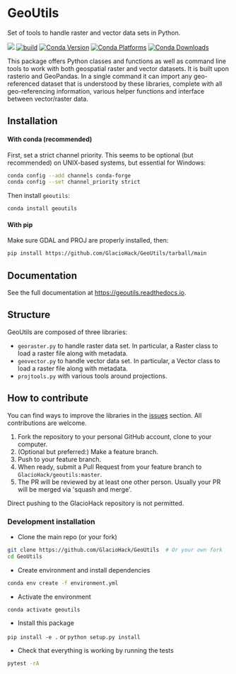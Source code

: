 # GeoUtils
Set of tools to handle raster and vector data sets in Python.

![](https://readthedocs.org/projects/geoutils/badge/?version=latest)
[![build](https://github.com/GlacioHack/GeoUtils/actions/workflows/python-app.yml/badge.svg)](https://github.com/GlacioHack/GeoUtils/actions/workflows/python-app.yml)
[![Conda Version](https://img.shields.io/conda/vn/conda-forge/geoutils.svg)](https://anaconda.org/conda-forge/geoutils)
[![Conda Platforms](https://img.shields.io/conda/pn/conda-forge/geoutils.svg)](https://anaconda.org/conda-forge/geoutils)
[![Conda Downloads](https://img.shields.io/conda/dn/conda-forge/geoutils.svg)](https://anaconda.org/conda-forge/geoutils)

This package offers Python classes and functions as well as command line tools to work with both geospatial raster and vector datasets. It is built upon rasterio and GeoPandas. In a single command it can import any geo-referenced dataset that is understood by these libraries, complete with all geo-referencing information, various helper functions and interface between vector/raster data.


## Installation ##

#### With conda (recommended)
First, set a strict channel priority. This seems to be optional (but recommended) on UNIX-based systems, but essential for Windows:
```bash
conda config --add channels conda-forge
conda config --set channel_priority strict
```
Then install `geoutils`:
```bash
conda install geoutils
```

#### With pip
Make sure GDAL and PROJ are properly installed, then:
```bash
pip install https://github.com/GlacioHack/GeoUtils/tarball/main
```




## Documentation
See the full documentation at https://geoutils.readthedocs.io.


## Structure 

GeoUtils are composed of three libraries:
- `georaster.py` to handle raster data set. In particular, a Raster class to load a raster file along with metadata.
- `geovector.py` to handle vector data set. In particular, a Vector class to load a raster file along with metadata.
- `projtools.py` with various tools around projections.


## How to contribute

You can find ways to improve the libraries in the [issues](https://github.com/GlacioHack/GeoUtils/issues) section. All contributions are welcome.

1. Fork the repository to your personal GitHub account, clone to your computer.
2. (Optional but preferred:) Make a feature branch.
3. Push to your feature branch.
4. When ready, submit a Pull Request from your feature branch to `GlacioHack/geoutils:master`. 
5. The PR will be reviewed by at least one other person. Usually your PR will be merged via 'squash and merge'.

Direct pushing to the GlacioHack repository is not permitted.


### Development installation
* Clone the main repo (or your fork)
```bash
git clone https://github.com/GlacioHack/GeoUtils  # Or your own fork
cd GeoUtils
```

* Create environment and install dependencies
```bash
conda env create -f environment.yml
```

* Activate the environment
```bash
conda activate geoutils
```

* Install this package

`pip install -e .` or `python setup.py install`

* Check that everything is working by running the tests

```bash
pytest -rA
```

